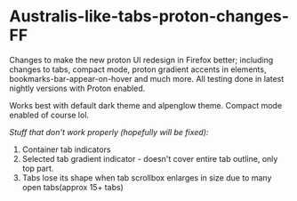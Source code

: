# Australis-like-tabs-proton-changes-FF
Changes to make the new proton UI redesign in Firefox better; including changes to tabs, compact mode, proton gradient accents in elements, bookmarks-bar-appear-on-hover and much more. All testing done in latest nightly versions with Proton enabled.

Works best with default dark theme and alpenglow theme. Compact mode enabled of course lol.

_Stuff that don't work properly (hopefully will be fixed):_
1. Container tab indicators
2. Selected tab gradient indicator - doesn't cover entire tab outline, only top part.
3. Tabs lose its shape when tab scrollbox enlarges in size due to many open tabs(approx 15+ tabs)
